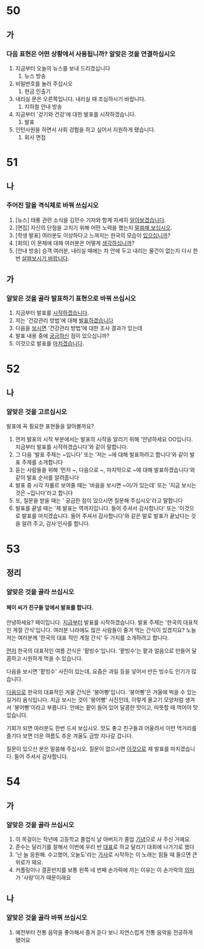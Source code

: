 # 50
## 가
### 다음 표현은 어떤 상황에서 사용됩니까? 알맞은 것을 연결하십시오
1. 지금부터 오늘의 뉴스를 보내 드리겠십니다
	1. 뉴스 방송
2. 비밀번호를 눌러 주십시오
	1. 현금 인출기
3. 내리실 문은 오른쪽입니다. 내리실 때 조심하시기 바랍니다.
	1. 지하철 안내 방송
4. 지금부터 '걷기와 건강'에 대한 발표를 시작하겠습니다.
	1. 발표
5. 인턴사원을 하면서 사회 겅험을 하고 싶어서 지원하게 됐습니다.
	1. 회사 면접
# 51
## 나
### 주어진 말을 격식체로 바꿔 쓰십시오
1. [뉴스] 태풍 관련 소식을 김민수 기자와 함께 자세히 <u>알아보겠습니다</u>.
2. [면집] 자신의 단점을 고치기 위해 어떤 노력을 했는지 <u>말씀해 보십시오</u>.
3. [학생 발표] 여러분도 이상하다고 느껴지는 한국의 모습이 <u>있으십니까</u>?
4. [회의] 이 문제에 대해 여러분은 어떻게 <u>생각하십니까</u>?
5. [안내 방송] 승객 여러분, 내리실 때에는 차 안에 두고 내리는 물건이 없는지 다시 한 번 <u>살펴보시기 바랍니다</u>.
## 가
### 알맞은 것을 골라 발표하기 표현으로 바꿔 쓰십시오

1. 지금부터 발표를 <u>시작하겠습니다</u>.
2. 저는 '건강관리 방법'에 대해 <u>발표하겠습니다</u>
3. 다음을 <u>보시면</u> '건강관리 방법'에 대한 조사 결과가 있는데
4. 발표 내용 중에 <u>궁금하신</u> 점이 있으십니까?
5. 이것으로 발표를 <u>마치겠습니다</u>.
# 52
## 나
### 알맞은 것을 고르십시오
발표에 꼭 필요한 표현들을 알아볼까요?
1. 먼저 발표의 시작 부분에서는 발표의 시작을 알리기 위해 '안녕하세요 OO입니다. 지금부터 발표를 시작하겠습니다'와 같이 말합니다.
2. 그 다음 '발표 주제는 ~입니다' 또는 '저는 ~에 대해 발표하려고 합니다'와 같이 발표 주제를 소개합니다
3. 듣는 사람들을 위해 '먼저 ~, 다음으로 ~, 마지막으로 ~에 대해 발표하겠습니다'와 같이 발표 순서를 알려줍니다
4. 발표 중 시각 자룔르 보여줄 때는 '바음을 보시면 ~이/가 있는데' 또는 '지금 보시는 것은 ~입니다'라고 합니다
5. 또, 질문을 받을 때는 ' 궁금한 점이 있으시면 질문해 주십시오'라고 말합니다
6. 발표를 끝낼 때는 '제 발표는 역까지입니다. 들어 주셔서 감사합니다' 또는 '이것으로 발표를 마치겠습니다. 들어 주셔서 감사합니다'와 같은 말로 발표가 끝났다는 것을 알려 주고, 감사 인사를 합니다.
# 53
## 정리
### 알맞은 것을 골라 쓰십시오
#### 페이 씨가 친구들 앞에서 발표를 합니다.
안녕하세요? 페이입니다. <u>지급부터</u> 발표를 시작하겠습니다. 발표 주제는 '한국의 대표적인 계절 간식'입니다. 여러분 나라에도 많은 사람들이 줄겨 먹는 간식이 있겠지요? 노늘 저는 여러분께 '한국의 대표 적인 계절 간식' 두 가지를 소개하려고 합니다.

<u>먼저</u> 한국의 대표적인 여름 간식은 '팥빙수'입니다. '팥빙수'는 팥과 얼음으로 만들어 달콤하고 시원하게 먹을 수 있습니다.

다음을 보시면 '팥빙수' 사진이 있는데, 요즘은 과일 등을 넣어서 만든 빙수도 인기가 많습니다.

<u>다음으로</u> 한국의 대표적인 겨울 간식은 '붕어빵'입니다. '붕어빵'은 겨울에 벅을 수 있는 길거리 음식입니다. 지금 보시는 것이 '붕어빵' 사진인데, 이렇게 물고기 모양처럼 생겨서 '붕어빵'이라고 부릅니다. 안에는 팥이 들어 있어 달콤한 맛이고, 따뜻할 때 먹어야 맛있습니다.

기회가 되면 여러분도 한번 드셔 보십시오. 맛도 좋고 친구들과 어울려서 이런 먹거리를 즐기다 보면 더운 여름도 추운 겨울도 금방 지나갈 겁니다.

질문이 있으신 분은 말씀해 주십시오. 질문이 없으시면 <u>이것으로</u> 제 발표를 마치겠습니다. 들어 주셔서 감사합니다.
# 54
## 가
### 알맞은 것을 골라 쓰십시오
1. 이 목걸이는 작년에 고등학교 졸업식 날 아버지가 졸업 <u>기념</u>으로 사 주신 거예요.
2. 준수는 달리기를 잘해서 이번에 우리 반 <u>대표</u>로 하교 달리기 대회에 나가기로 했다
3. '난 늘 응원해. 수고했어, 오늘도'라는 <u>가사</u>로 시작하는 이 노래는 힘들 때 들으면 큰 위로가 돼요.
4. 커플링이나 결혼반지를 보통 왼쪽 네 번째 손가락에 끼는 이유는 이 손가락의 <u>의미</u>가 '사랑'이가 때문이래요
## 나
### 알맞은 것을 골라 바꿔 쓰십시오
1. 예전부터 전통 음악을 좋아해서 즐겨 듣다 보니 자연스럽게 전통 음악을 전공하게 됐어요